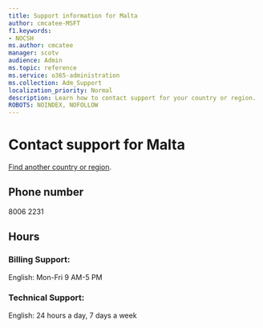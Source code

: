```yaml
---                                
title: Support information for Malta
author: cmcatee-MSFT
f1.keywords:
- NOCSH
ms.author: cmcatee
manager: scotv
audience: Admin
ms.topic: reference
ms.service: o365-administration
ms.collection: Adm_Support
localization_priority: Normal
description: Learn how to contact support for your country or region.
ROBOTS: NOINDEX, NOFOLLOW
---
```


# Contact support for Malta

[Find another country or region](../../business-video/get-help-support.md).

## Phone number
8006 2231

## Hours
### Billing Support:

English: Mon-Fri 9 AM-5 PM

### Technical Support:

English: 24 hours a day, 7 days a week

